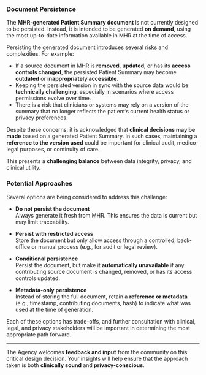 ### Document Persistence

The **MHR-generated Patient Summary document** is not currently designed to be persisted. Instead, it is intended to be generated **on demand**, using the most up-to-date information available in MHR at the time of access.

Persisting the generated document introduces several risks and complexities. For example:

- If a source document in MHR is **removed**, **updated**, or has its **access controls changed**, the persisted Patient Summary may become **outdated** or **inappropriately accessible**.
- Keeping the persisted version in sync with the source data would be **technically challenging**, especially in scenarios where access permissions evolve over time.
- There is a risk that clinicians or systems may rely on a version of the summary that no longer reflects the patient’s current health status or privacy preferences.

Despite these concerns, it is acknowledged that **clinical decisions may be made** based on a generated Patient Summary. In such cases, maintaining a **reference to the version used** could be important for clinical audit, medico-legal purposes, or continuity of care.

This presents a **challenging balance** between data integrity, privacy, and clinical utility.

### Potential Approaches

Several options are being considered to address this challenge:

- **Do not persist the document**  
  Always generate it fresh from MHR. This ensures the data is current but may limit traceability.

- **Persist with restricted access**  
  Store the document but only allow access through a controlled, back-office or manual process (e.g., for audit or legal review).

- **Conditional persistence**  
  Persist the document, but make it **automatically unavailable** if any contributing source document is changed, removed, or has its access controls updated.

- **Metadata-only persistence**  
  Instead of storing the full document, retain a **reference or metadata** (e.g., timestamp, contributing documents, hash) to indicate what was used at the time of generation.

Each of these options has trade-offs, and further consultation with clinical, legal, and privacy stakeholders will be important in determining the most appropriate path forward.

---

The Agency welcomes **feedback and input** from the community on this critical design decision. Your insights will help ensure that the approach taken is both **clinically sound** and **privacy-conscious**.
